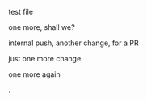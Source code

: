 test file

one more, shall we?

internal push, another change, for a PR

just one more change

one more
again

.
